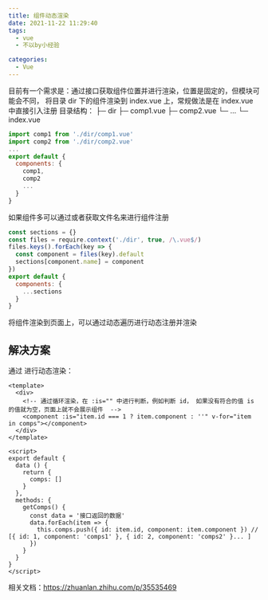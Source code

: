 ```yaml
---
title: 组件动态渲染
date: 2021-11-22 11:29:40
tags: 
  - vue
  - 不以by小经验

categories: 
  - Vue
---
```

目前有一个需求是：通过接口获取组件位置并进行渲染，位置是固定的，但模块可能会不同，
将目录 dir 下的组件渲染到 index.vue 上，常规做法是在 index.vue 中直接引入注册
目录结构：
├─ dir
    ├─ comp1.vue
    ├─ comp2.vue
    └─ ...
└─ index.vue

```js
import comp1 from './dir/comp1.vue'
import comp2 from './dir/comp2.vue'
...
export default {
  components: {
    comp1,
    comp2
    ...
  }
}
```

如果组件多可以通过或者获取文件名来进行组件注册
```js
const sections = {}
const files = require.context('./dir', true, /\.vue$/)
files.keys().forEach(key => {
  const component = files(key).default
  sections[component.name] = component
})
export default {
  components: {
    ...sections
  }
}
```

将组件渲染到页面上，可以通过动态遍历进行动态注册并渲染

## 解决方案
通过 <component :is="app"> 进行动态渲染：
```vue
<template>
  <div>
    <!-- 通过循环渲染，在 :is="" 中进行判断，例如判断 id， 如果没有符合的值 is 的值就为空，页面上就不会展示组件  -->
    <component :is="item.id === 1 ? item.component : ''" v-for="item in comps"></component>
  </div>
</template>

<script>
export default {
  data () {
    return {
      comps: []
    }
  },
  methods: {
    getComps() {
      const data = '接口返回的数据'
      data.forEach(item => {
        this.comps.push({ id: item.id, component: item.component }) // [{ id: 1, component: 'comps1' }, { id: 2, component: 'comps2' }... ]
      })
    }
  }
}
</script>
```

相关文档：https://zhuanlan.zhihu.com/p/35535469